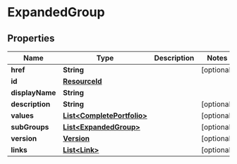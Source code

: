 

# ExpandedGroup

## Properties

Name | Type | Description | Notes
------------ | ------------- | ------------- | -------------
**href** | **String** |  |  [optional]
**id** | [**ResourceId**](ResourceId.md) |  | 
**displayName** | **String** |  | 
**description** | **String** |  |  [optional]
**values** | [**List&lt;CompletePortfolio&gt;**](CompletePortfolio.md) |  |  [optional]
**subGroups** | [**List&lt;ExpandedGroup&gt;**](ExpandedGroup.md) |  |  [optional]
**version** | [**Version**](Version.md) |  |  [optional]
**links** | [**List&lt;Link&gt;**](Link.md) |  |  [optional]




